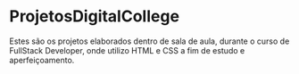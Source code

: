 # ProjetosDigitalCollege
Estes são os projetos elaborados dentro de sala de aula, durante o curso de FullStack Developer, onde utilizo HTML e CSS a fim de estudo e aperfeiçoamento. 
